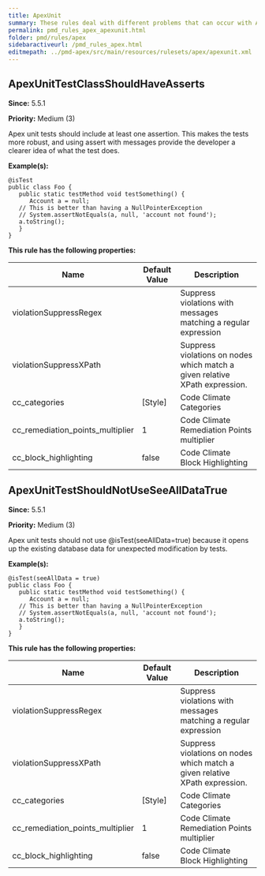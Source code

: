 ```yaml
---
title: ApexUnit
summary: These rules deal with different problems that can occur with Apex unit tests.
permalink: pmd_rules_apex_apexunit.html
folder: pmd/rules/apex
sidebaractiveurl: /pmd_rules_apex.html
editmepath: ../pmd-apex/src/main/resources/rulesets/apex/apexunit.xml
---
```

## ApexUnitTestClassShouldHaveAsserts
**Since:** 5.5.1

**Priority:** Medium (3)

Apex unit tests should include at least one assertion.  This makes the tests more robust, and using assert
            with messages provide the developer a clearer idea of what the test does.

**Example(s):**
```
@isTest
public class Foo {
   public static testMethod void testSomething() {
      Account a = null;
   // This is better than having a NullPointerException
   // System.assertNotEquals(a, null, 'account not found');
   a.toString();
   }
}
```

**This rule has the following properties:**

|Name|Default Value|Description|
|----|-------------|-----------|
|violationSuppressRegex||Suppress violations with messages matching a regular expression|
|violationSuppressXPath||Suppress violations on nodes which match a given relative XPath expression.|
|cc_categories|[Style]|Code Climate Categories|
|cc_remediation_points_multiplier|1|Code Climate Remediation Points multiplier|
|cc_block_highlighting|false|Code Climate Block Highlighting|

## ApexUnitTestShouldNotUseSeeAllDataTrue
**Since:** 5.5.1

**Priority:** Medium (3)

Apex unit tests should not use @isTest(seeAllData=true) because it opens up the existing database data for unexpected modification by tests.

**Example(s):**
```
@isTest(seeAllData = true)
public class Foo {
   public static testMethod void testSomething() {
      Account a = null;
   // This is better than having a NullPointerException
   // System.assertNotEquals(a, null, 'account not found');
   a.toString();
   }
}
```

**This rule has the following properties:**

|Name|Default Value|Description|
|----|-------------|-----------|
|violationSuppressRegex||Suppress violations with messages matching a regular expression|
|violationSuppressXPath||Suppress violations on nodes which match a given relative XPath expression.|
|cc_categories|[Style]|Code Climate Categories|
|cc_remediation_points_multiplier|1|Code Climate Remediation Points multiplier|
|cc_block_highlighting|false|Code Climate Block Highlighting|

